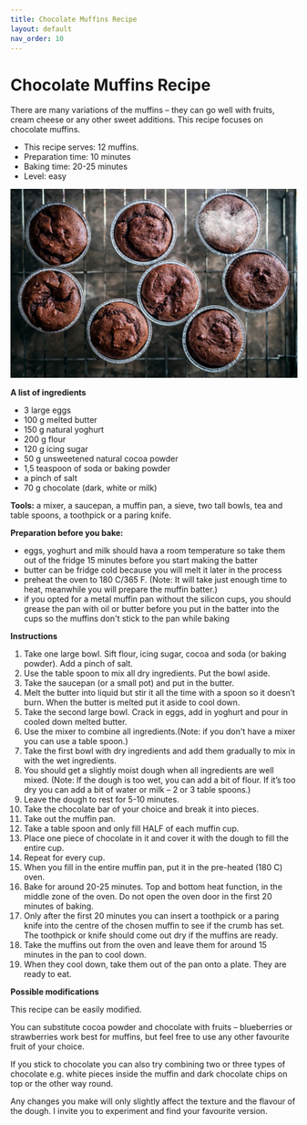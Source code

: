 ```yaml
---
title: Chocolate Muffins Recipe
layout: default
nav_order: 10
---
```




<h1>Chocolate Muffins Recipe</h1>

There are many variations of the muffins – they can go well with fruits, cream cheese or any other sweet additions. This recipe focuses on chocolate muffins.

- This recipe serves: 12 muffins.
- Preparation time: 10 minutes
- Baking time: 20-25 minutes
- Level: easy


<p style="text-align: center"><img src="chocolate_muffins2.jpeg"></p>



**A list of ingredients**

- 3 large eggs
- 100 g melted butter
- 150 g natural yoghurt
- 200 g flour
- 120 g icing sugar
- 50 g unsweetened natural cocoa powder
- 1,5 teaspoon of soda or baking powder
- a pinch of salt
- 70 g chocolate (dark, white or milk)


**Tools:** a mixer, a saucepan, a muffin pan, a sieve, two tall bowls, tea and table spoons, a toothpick or a paring knife.

**Preparation before you bake:** 

- eggs, yoghurt and milk should hava a room temperature so take them out of the fridge 15 minutes before you start making the batter
- butter can be fridge cold because you will melt it later in the process
- preheat the oven to 180 C/365 F. (Note: It will take just enough time to heat, meanwhile you will prepare the muffin batter.)
- if you opted for a metal muffin pan without the silicon cups, you should grease the pan with oil or butter before you put in the batter into the cups so the muffins don't stick to the pan while baking

**Instructions**

1. Take one large bowl. Sift flour, icing sugar, cocoa and soda (or baking powder). Add a pinch of salt.
2. Use the table spoon to mix all dry ingredients. Put the bowl aside.
3. Take the saucepan (or a small pot) and put in the butter.
4. Melt the butter into liquid but stir it all the time with a spoon so it doesn’t burn. When the butter is melted put it aside to cool down.
5. Take the second large bowl. Crack in eggs, add in yoghurt and pour in cooled down melted butter.
6. Use the mixer to combine all ingredients.(Note: if you don't have a mixer you can use a table spoon.)
7. Take the first bowl with dry ingredients and add them gradually to mix in with the wet ingredients. 
8. You should get a slightly moist dough when all ingredients are well mixed. (Note: If the dough is too wet, you can add a bit of flour. If it’s too dry you can add a bit of water or milk – 2 or 3 table spoons.)
9. Leave the dough to rest for 5-10 minutes.
10. Take the chocolate bar of your choice and break it into pieces.
11. Take out the muffin pan.
12. Take a table spoon and only fill HALF of each muffin cup.
13. Place one piece of chocolate in it and cover it with the dough to fill the entire cup.
14. Repeat for every cup.
15. When you fill in the entire muffin pan, put it in the pre-heated (180 C) oven.
16. Bake for around 20-25 minutes. Top and bottom heat function, in the middle zone of the oven. Do not open the oven door in the first 20 minutes of baking.
17. Only after the first 20 minutes you can insert a toothpick or a paring knife into the centre of the chosen muffin to see if the crumb has set. The toothpick or knife should come out dry if the muffins are ready.
18. Take the muffins out from the oven and leave them for around 15 minutes in the pan to cool down.
19. When they cool down, take them out of the pan onto a plate. They are ready to eat.

**Possible modifications**

This recipe can be easily modified. 

You can substitute cocoa powder and chocolate with fruits – blueberries or strawberries work best for muffins, but feel free to use any other favourite fruit of your choice.

If you stick to chocolate you can also try combining two or three types of chocolate e.g. white pieces inside the muffin and dark chocolate chips on top or the other way round.

Any changes you make will only slightly affect the texture and the flavour of the dough. I invite you to experiment and find your favourite version. 
